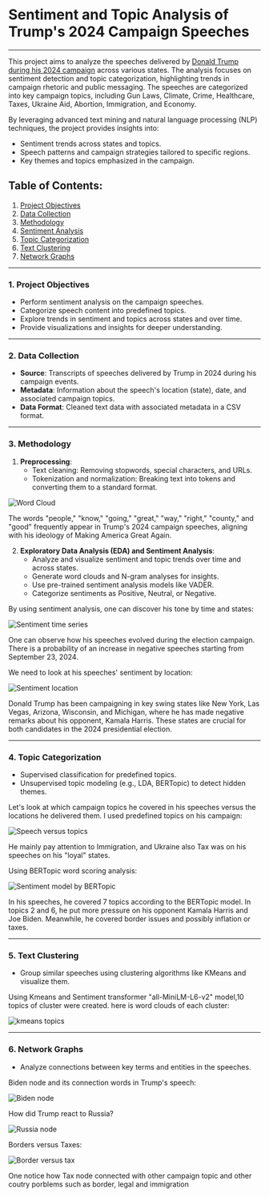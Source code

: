 # **Sentiment and Topic Analysis of Trump's 2024 Campaign Speeches**

---
This project aims to analyze the speeches delivered by [Donald Trump during his 2024 campaign](https://www.kaggle.com/datasets/perceptron90/donald-trump-2024-transcripts) across various states. The analysis focuses on sentiment detection and topic categorization, highlighting trends in campaign rhetoric and public messaging. The speeches are categorized into key campaign topics, including Gun Laws, Climate, Crime, Healthcare, Taxes, Ukraine Aid, Abortion, Immigration, and Economy.

By leveraging advanced text mining and natural language processing (NLP) techniques, the project provides insights into:
- Sentiment trends across states and topics.
- Speech patterns and campaign strategies tailored to specific regions.
- Key themes and topics emphasized in the campaign.

## **Table of Contents**:
1. [Project Objectives](#project-objectives)  
2. [Data Collection](#data-collection)  
3. [Methodology](#methodology)  
4. [Sentiment Analysis](#sentiment-analysis)  
5. [Topic Categorization](#topic-categorization)  
6. [Text Clustering](#text-clustering)  
7. [Network Graphs](#network-graphs)  

---

### **1. Project Objectives**
- Perform sentiment analysis on the campaign speeches.  
- Categorize speech content into predefined topics.  
- Explore trends in sentiment and topics across states and over time.  
- Provide visualizations and insights for deeper understanding.

---

### **2. Data Collection**
- **Source**: Transcripts of speeches delivered by Trump in 2024 during his campaign events.  
- **Metadata**: Information about the speech's location (state), date, and associated campaign topics.  
- **Data Format**: Cleaned text data with associated metadata in a CSV format.

---

### **3. Methodology**
1. **Preprocessing**:
   - Text cleaning: Removing stopwords, special characters, and URLs.  
   - Tokenization and normalization: Breaking text into tokens and converting them to a standard format.  

![Word Cloud](screenshots/word_cloud.png)

The words "people," "know," "going," "great," "way," "right," "county," and "good" frequently appear in Trump's 2024 campaign speeches, aligning with his ideology of Making America Great Again.

2. **Exploratory Data Analysis (EDA) and Sentiment Analysis**:
   - Analyze and visualize sentiment and topic trends over time and across states.  
   - Generate word clouds and N-gram analyses for insights.
   - Use pre-trained sentiment analysis models like VADER.  
   - Categorize sentiments as Positive, Neutral, or Negative.

By using sentiment analysis, one can discover his tone by time and states:

![Sentiment time series](screenshots/sentiment_analysis%20timeseries%20line%20plot.png)

One can observe how his speeches evolved during the election campaign. There is a probability of an increase in negative speeches starting from September 23, 2024.

We need to look at his speeches' sentiment by location:

![Sentiment location](screenshots/sentiment_analysis%20timeseries%20buble%20plot.png)

Donald Trump has been campaigning in key swing states like New York, Las Vegas, Arizona, Wisconsin, and Michigan, where he has made negative remarks about his opponent, Kamala Harris. These states are crucial for both candidates in the 2024 presidential election.

---

### **4. Topic Categorization**
- Supervised classification for predefined topics.
- Unsupervised topic modeling (e.g., LDA, BERTopic) to detect hidden themes.  

Let's look at which campaign topics he covered in his speeches versus the locations he delivered them. I used predefined topics on his campaign:

![Speech versus topics](screenshots/cpeech%20bubble%20chart%20by%20topics.png)

He mainly pay attention to Immigration, and Ukraine also Tax was on his speeches on his "loyal" states.

Using BERTopic word scoring analysis:

![Sentiment model by BERTopic](screenshots/bert_model%20topics.png)

In his speeches, he covered 7 topics according to the BERTopic model. In topics 2 and 6, he put more pressure on his opponent Kamala Harris and Joe Biden. Meanwhile, he covered border issues and possibly inflation or taxes.

---

### **5. Text Clustering**
- Group similar speeches using clustering algorithms like KMeans and visualize them.

Using Kmeans and Sentiment transformer "all-MiniLM-L6-v2" model,10 topics of cluster were created. here is word clouds of each cluster:

![kmeans topics](screenshots/kmeans_cluster_word_cloud.png)

---

### **6. Network Graphs**
- Analyze connections between key terms and entities in the speeches.

Biden node and its connection words in Trump's speech:

![Biden node](screenshots/biden%20node.png)

How did Trump react to Russia? 

![Russia node](screenshots/russia%20node.png)

Borders versus Taxes:

![Border versus tax](screenshots/border%20vs%20tax.png)


One notice how Tax node connected with other campaign topic and other coutry porblems such as border, legal and immigration